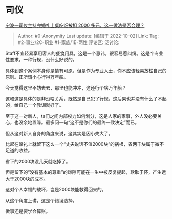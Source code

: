 # 司仪
[宁波一司仪主持完婚礼上桌吃饭被扣 2000 多元，这一做法是否合理？](https://www.zhihu.com/question/555181367/answer/2698173694)

> Author: #0-Anonymity
> Last update: [编辑于 2022-10-02]
> Link:
> Tag: #2-事业/2C-职业 #1-家族/1E-两性
> 评论区:
> 泛讨论:

Staff不宜轻易享用客人的餐食用具，这是一个忌讳，很容易惹纠纷。这是个专业性要求，一种行规，没什么好说的。

具体到这个案例本身你是情有可原，但是作为专业人士，你不应该轻易放松自己的原则。正所谓小心行得万年船。

今天觉得这里不妨去去，那里也能冲冲，这还行个啥万年船？

这和这是具体的是非没啥关系，既然是自己犯了行规，这后果也并没有什么了不起的，给自己一个教训就好了。

至于这一对新人，ta们之间内部权力如何划分，这是人家的家事，外人没必要关心，也没余地置喙。最多问一句“这不是你们的最终一致决定”而已。

但从这对新人自身的角度来说，这其实是因小失大了。

比起在婚礼上就留下这么一个“丈夫说话不值2000块”的祸根，省两千块属于微不足道的收益。

省下的2000块没几天就吃掉了。

但是留下的“没有基本的尊重”的嫌隙可能在一生中被反复提起，耿耿于怀，产生远大于2000块的成本。

这对个人幸福的破坏，岂是2000块能救得回来的。

从这个角度上讲，这是个错误选择。

做事还是要学会算账。
